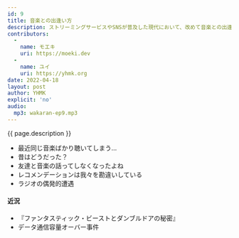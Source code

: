 ```yaml
---
id: 9
title: 音楽との出逢い方
description: ストリーミングサービスやSNSが普及した現代において、改めて音楽との出逢い方について話しちゃう。
contributors:
  - 
    name: モエキ
    uri: https://moeki.dev
  -
    name: ユイ
    uri: https://yhmk.org
date: 2022-04-18
layout: post
author: YHMK
explicit: 'no'
audio:
  mp3: wakaran-ep9.mp3
---
```


{{ page.description }}

- 最近同じ音楽ばかり聴いてしまう...
- 昔はどうだった？
- 友達と音楽の話ってしなくなったよね
- レコメンデーションは我々を勘違いしている
- ラジオの偶発的遭遇

#### 近況
- 『ファンタスティック・ビーストとダンブルドアの秘密』
- データ通信容量オーバー事件
